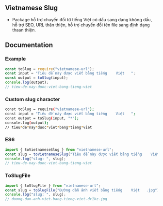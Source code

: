## Vietnamese Slug
- Package hỗ trợ chuyển đổi từ tiếng Việt có dấu sang dạng không dấu, hỗ trợ SEO, URL thân thiện, hỗ trợ chuyển đổi tên file sang định dạng thaan thiện.
## Documentation
### Example
```javascript
const toSlug = require("vietnamese-url");
const input = "Tiêu đề này được viết bằng tiếng    Việt   ";
const output = toSlug(input);
console.log(output);
// tieu-de-nay-duoc-viet-bang-tieng-viet
```
### Custom slug character
```sh
const toSlug = require("vietnamese-url");
const input = "Tiêu đề này được viết bằng tiếng    Việt   ";
const output = toSlug(input, "*");
console.log(output);
// tieu*de*nay*duoc*viet*bang*tieng*viet
```

### ES6
```javascript
import { toVietnameseSlug } from "vietnamese-url";
const slug = toVietnameseSlug("Tiêu đề này được viết bằng tiếng    Việt   ");
console.log("slug: ", slug);
// tieu-de-nay-duoc-viet-bang-tieng-viet
```

### ToSlugFile
```javascript
import { toSlugFile } from "vietnamese-url";
const slug = toSlugFile("Đường dẫn ảnh viết bằng tiếng    Việt   .jpg");
console.log("slug: ", slug);
// duong-dan-anh-viet-bang-tieng-viet-dr1kz.jpg
```